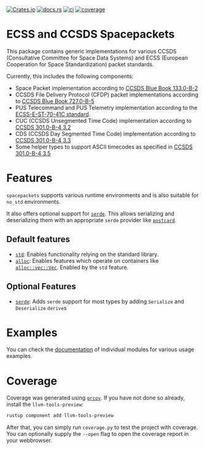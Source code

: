 [![Crates.io](https://img.shields.io/crates/v/spacepackets)](https://crates.io/crates/spacepackets)
[![docs.rs](https://img.shields.io/docsrs/spacepackets)](https://docs.rs/spacepackets)
[![ci](https://github.com/us-irs/spacepackets-rs/actions/workflows/ci.yml/badge.svg?branch=main)](https://github.com/us-irs/spacepackets-rs/actions/workflows/ci.yml)
[![coverage](https://shields.io/endpoint?url=https://absatsw.irs.uni-stuttgart.de/projects/spacepackets-rs/coverage/latest/coverage.json)](https://absatsw.irs.uni-stuttgart.de/projects/spacepackets-rs/coverage/latest/index.html)

ECSS and CCSDS Spacepackets
======

This package contains generic implementations for various CCSDS
(Consultative Committee for Space Data Systems) and ECSS
(European Cooperation for Space Standardization) packet standards.

Currently, this includes the following components:

- Space Packet implementation according to
  [CCSDS Blue Book 133.0-B-2](https://public.ccsds.org/Pubs/133x0b2e1.pdf)
- CCSDS File Delivery Protocol (CFDP) packet implementations according to
  [CCSDS Blue Book 727.0-B-5](https://public.ccsds.org/Pubs/727x0b5.pdf)
- PUS Telecommand and PUS Telemetry implementation according to the
  [ECSS-E-ST-70-41C standard](https://ecss.nl/standard/ecss-e-st-70-41c-space-engineering-telemetry-and-telecommand-packet-utilization-15-april-2016/).
- CUC (CCSDS Unsegmented Time Code) implementation according to
  [CCSDS 301.0-B-4 3.2](https://public.ccsds.org/Pubs/301x0b4e1.pdf)
- CDS (CCSDS Day Segmented Time Code) implementation according to
  [CCSDS 301.0-B-4 3.3](https://public.ccsds.org/Pubs/301x0b4e1.pdf)
- Some helper types to support ASCII timecodes as specified in
  [CCSDS 301.0-B-4 3.5](https://public.ccsds.org/Pubs/301x0b4e1.pdf)

# Features

`spacepackets` supports various runtime environments and is also suitable for `no_std` environments.

It also offers optional support for [`serde`](https://serde.rs/). This allows serializing and
deserializing them with an appropriate `serde` provider like
[`postcard`](https://github.com/jamesmunns/postcard).

## Default features

 - [`std`](https://doc.rust-lang.org/std/): Enables functionality relying on the standard library.
 - [`alloc`](https://doc.rust-lang.org/alloc/): Enables features which operate on containers
   like [`alloc::vec::Vec`](https://doc.rust-lang.org/beta/alloc/vec/struct.Vec.html).
   Enabled by the `std` feature.

## Optional Features

 - [`serde`](https://serde.rs/): Adds `serde` support for most types by adding `Serialize` and `Deserialize` `derive`s

# Examples

You can check the [documentation](https://docs.rs/spacepackets) of individual modules for various
usage examples.

# Coverage

Coverage was generated using [`grcov`](https://github.com/mozilla/grcov). If you have not done so
already, install the `llvm-tools-preview`:

```sh
rustup component add llvm-tools-preview
```

After that, you can simply run `coverage.py` to test the project with coverage. You can optionally
supply the `--open` flag to open the coverage report in your webbrowser.
